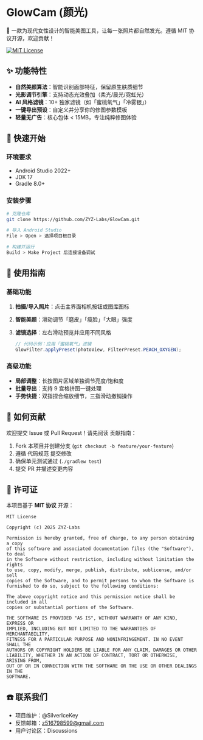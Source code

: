 # GlowCam (颜光)

📸 一款为现代女性设计的智能美图工具，让每一张照片都自然发光。遵循 MIT 协议开源，欢迎贡献！

[![MIT License](https://img.shields.io/badge/License-MIT-green.svg)](LICENSE)

## ✨ 功能特性

- **自然美颜算法**：智能识别面部特征，保留原生肤质细节
- **光影调节引擎**：支持动态光效叠加（柔光/晨光/霓虹光）
- **AI 风格滤镜**：10+ 独家滤镜（如「蜜桃氧气」「冷雾银」）
- **一键导出预设**：自定义并分享你的修图参数模板
- **轻量无广告**：核心包体 < 15MB，专注纯粹修图体验

## 🚀 快速开始

### 环境要求
- Android Studio 2022+
- JDK 17
- Gradle 8.0+

### 安装步骤
```bash
# 克隆仓库
git clone https://github.com/ZYZ-Labs/GlowCam.git

# 导入 Android Studio
File > Open > 选择项目根目录

# 构建并运行
Build > Make Project 后连接设备调试
```

## 📖 使用指南

### 基础功能

1. **拍摄/导入照片**：点击主界面相机按钮或图库图标

2. **智能美颜**：滑动调节「磨皮」「瘦脸」「大眼」强度

3. **滤镜选择**：左右滑动预览并应用不同风格

   ```java
   // 代码示例：应用「蜜桃氧气」滤镜
   GlowFilter.applyPreset(photoView, FilterPreset.PEACH_OXYGEN);
   ```

### 高级功能

- **局部调整**：长按图片区域单独调节亮度/饱和度
- **批量导出**：支持 9 宫格拼图一键处理
- **手势快捷**：双指捏合缩放细节，三指滑动撤销操作

## 🤝 如何贡献

欢迎提交 Issue 或 Pull Request！请先阅读 贡献指南：

1. Fork 本项目并创建分支 (`git checkout -b feature/your-feature`)
2. 遵循 代码规范 提交修改
3. 确保单元测试通过 (`./gradlew test`)
4. 提交 PR 并描述变更内容

## 📜 许可证

本项目基于 **MIT 协议** 开源：

```text
MIT License

Copyright (c) 2025 ZYZ-Labs

Permission is hereby granted, free of charge, to any person obtaining a copy
of this software and associated documentation files (the "Software"), to deal
in the Software without restriction, including without limitation the rights
to use, copy, modify, merge, publish, distribute, sublicense, and/or sell
copies of the Software, and to permit persons to whom the Software is
furnished to do so, subject to the following conditions:

The above copyright notice and this permission notice shall be included in all
copies or substantial portions of the Software.

THE SOFTWARE IS PROVIDED "AS IS", WITHOUT WARRANTY OF ANY KIND, EXPRESS OR
IMPLIED, INCLUDING BUT NOT LIMITED TO THE WARRANTIES OF MERCHANTABILITY,
FITNESS FOR A PARTICULAR PURPOSE AND NONINFRINGEMENT. IN NO EVENT SHALL THE
AUTHORS OR COPYRIGHT HOLDERS BE LIABLE FOR ANY CLAIM, DAMAGES OR OTHER
LIABILITY, WHETHER IN AN ACTION OF CONTRACT, TORT OR OTHERWISE, ARISING FROM,
OUT OF OR IN CONNECTION WITH THE SOFTWARE OR THE USE OR OTHER DEALINGS IN THE
SOFTWARE.
```

## ☎️ 联系我们

- 项目维护：@SilverIceKey
- 反馈邮箱：z516798599@gmail.com
- 用户讨论区：Discussions